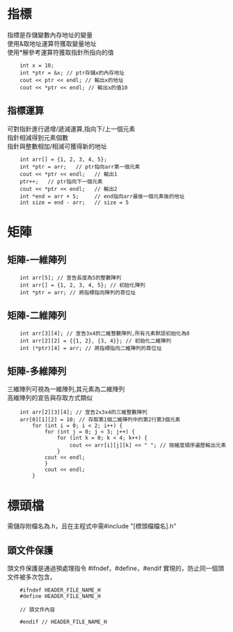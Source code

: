 指標
=====

指標是存儲變數內存地址的變量  
使用&取地址運算符獲取變量地址   
使用*解參考運算符獲取指針所指向的值 
	
		int x = 10;  
		int *ptr = &x; // ptr存儲x的內存地址  
		cout << ptr << endl; // 輸出x的地址  
		cout << *ptr << endl; // 輸出x的值10  

指標運算
-------

可對指針進行遞增/遞減運算,指向下/上一個元素  
指針相減得到元素個數  
指針與整數相加/相減可獲得新的地址  

		int arr[] = {1, 2, 3, 4, 5};  
		int *ptr = arr;   // ptr指向arr第一個元素  
		cout << *ptr << endl;   // 輸出1  
		ptr++;   // ptr指向下一個元素  
		cout << *ptr << endl;   // 輸出2  
		int *end = arr + 5;     // end指向arr最後一個元素後的地址  
		int size = end - arr;   // size = 5  

矩陣
=======

矩陣-一維陣列
-------

		int arr[5]; // 宣告長度為5的整數陣列  
		int arr[] = {1, 2, 3, 4, 5}; // 初始化陣列  
		int *ptr = arr; // 將指標指向陣列的首位址  

矩陣-二維陣列
-------

		int arr[3][4]; // 宣告3x4的二維整數陣列,所有元素默認初始化為0  
		int arr[2][2] = {{1, 2}, {3, 4}}; // 初始化二維陣列  
		int (*ptr)[4] = arr; // 將指標指向二維陣列的首位址  

矩陣-多維陣列
-------

三維陣列可視為一維陣列,其元素為二維陣列  
高維陣列的宣告與存取方式類似  

		int arr[2][3][4]; // 宣告2x3x4的三維整數陣列  
		arr[0][1][2] = 10; // 存取第1個二維陣列中的第2行第3個元素  
			for (int i = 0; i < 2; i++) {  
				for (int j = 0; j < 3; j++) {  
					for (int k = 0; k < 4; k++) {  
						cout << arr[i][j][k] << " "; // 按維度順序遍歷輸出元素  
					}  
				cout << endl;  
				}  
				cout << endl;  
			}  

標頭檔
=======
需儲存附檔名為.h，且在主程式中需#include "[標頭檔檔名].h"

頭文件保護
-------
頭文件保護是通過預處理指令 #ifndef，#define，#endif 實現的，防止同一個頭文件被多次包含。

		#ifndef HEADER_FILE_NAME_H
		#define HEADER_FILE_NAME_H
		
		// 頭文件內容
		
		#endif // HEADER_FILE_NAME_H
